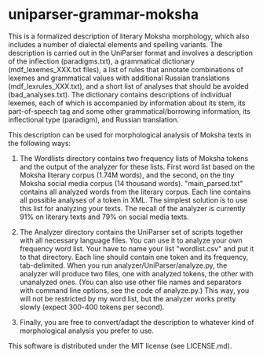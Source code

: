 uniparser-grammar-moksha
========================

This is a formalized description of literary Moksha morphology, which also includes a number of dialectal elements and spelling variants. The description is carried out in the UniParser format and involves a description of the inflection (paradigms.txt), a grammatical dictionary (mdf_lexemes_XXX.txt files), a list of rules that annotate combinations of lexemes and grammatical values with additional Russian translations (mdf_lexrules_XXX.txt), and a short list of analyses that should be avoided (bad_analyses.txt). The dictionary contains descriptions of individual lexemes, each of which is accompanied by information about its stem, its part-of-speech tag and some other grammatical/borrowing information, its inflectional type (paradigm), and Russian translation.

This description can be used for morphological analysis of Moksha texts in the following ways:

1. The Wordlists directory contains two frequency lists of Moksha tokens and the output of the analyzer for these lists. First word list based on the Moksha literary corpus (1.74M words), and the second, on the tiny Moksha social media corpus (14 thousand words). "main_parsed.txt" contains all analyzed words from the literary corpus. Each line contains all possible analyses of a token in XML. The simplest solution is to use this list for analyzing your texts. The recall of the analyzer is currently 91% on literary texts and 79% on social media texts.

2. The Analyzer directory contains the UniParser set of scripts together with all necessary language files. You can use it to analyze your own frequency word list. Your have to name your list "wordlist.csv" and put it to that directory. Each line should contain one token and its frequency, tab-delimited. When you run analyzer/UniParser/analyze.py, the analyzer will produce two files, one with analyzed tokens, the other with unanalyzed ones. (You can also use other file names and separators with command line options, see the code of analyze.py.) This way, you will not be restricted by my word list, but the analyzer works pretty slowly (expect 300-400 tokens per second).

3. Finally, you are free to convert/adapt the description to whatever kind of morphological analysis you prefer to use.

This software is distributed under the MIT license (see LICENSE.md).
